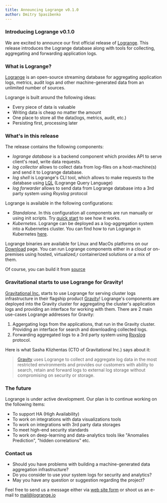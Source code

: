 ```yaml
---
title: Announcing Logrange v0.1.0 
author: Dmitry Spasibenko 
---
```



### Introducing Logrange v0.1.0
We are excited to announce our first official release of [Logrange](https://www.github.com/logrange/logrange). This release introduces the Logrange database along with tools for collecting, aggregating and forwarding application logs.

### What is Logrange?
[Logrange](https://github.com/logrange/logrange) is an open-source streaming database for aggregating application logs, metrics, audit logs and other machine-generated data from an unlimited number of sources.

Logrange is built around the following ideas:
- Every piece of data is valuable
- Writing data is cheap no matter the amount
- One place to store all the data(logs, metrics, audit, etc.)
- Persisting first, processing later

### What's in this release
The release contains the following components:
- _logrange database_ is a backend component which provides API to serve client's read, write data requests.
- _log collector_ allows to collect data from log-files on a host-machine(s) and send it to Logrange database. 
- _log shell_ is Logrange's CLI tool, which allows to make requests to the database using  [LQL](link) (Logrange Query Language)
- _log forwarder_ allows to send data from Logrange database into a 3rd party system using _Rsyslog_ protocol

Logrange is available in the following configurations:
- _Standalone_. In this configuration all components are run manually or using init scripts. Try [quick start](https://github.com/logrange/logrange#quick-start) to see how it works.
- _Kubernetes_. Logrange can be deployed as a log-aggregation system into a Kubernetes cluster. You can find how to run Logrange in Kubernetes [here](https://github.com/logrange/k8s).

Logrange binaries are available for Linux and MacOs platforms on our [Download](link) page. You can run Logrange components either in a cloud or on-premises using hosted, virtualized,r containerized solutions or a mix of them.

Of course, you can build it from [source](https://github.com/logrange/logrange)

### Gravitational starts to use Logrange for Gravity!
[Gravitational Inc.](https://gravitational.com/) starts to use Logrange for serving cluster logs infrastructure in their flagship product [Gravity](https://gravitational.com/gravity/)! Logrange's components are deployed into the Gravity cluster for aggregating the cluster's application logs and providing an interface for working with them. There are 2 main use-cases Logrange addresses for Gravity:
1. Aggergating logs from the applications, that run in the Gravity cluster. Providing an interface for search and downloading collected logs.
2. Forwarding aggregated logs to a 3rd party system using [Rsyslog](https://en.wikipedia.org/wiki/Rsyslog) protocol.

Here is what Sasha Klizhentas (CTO of Gravitational Inc.) says about it:

> [Gravity](https://gravitational.com/gravity) uses Logrange to collect and aggregate log data in the most restricted environments and provides
> our customers with ability to search, retain and forward logs to external log storage without compromising on security or storage.

### The future
Logrange is under active development. Our plan is to continue working on the following items:
- To support HA (High Availability)
- To work on integrations with data visualizations tools
- To work on integrations with 3rd party data storages
- To meet high-end security standards
- To work on deep-learning and data-analytics tools like "Anomalies Prediction", "hidden correlations" etc.

### Contact us
- Should you have problems with building a machine-generated data aggregation infrastructure? 
- Do you consider to use your system logs for security and analytics? 
- May you have any question or suggestion regarding the project? 

Feel free to send us a message either via [web site form](https://www.logrange.io#contact-us) or shoot us an e-mail to mail@logrange.io 

